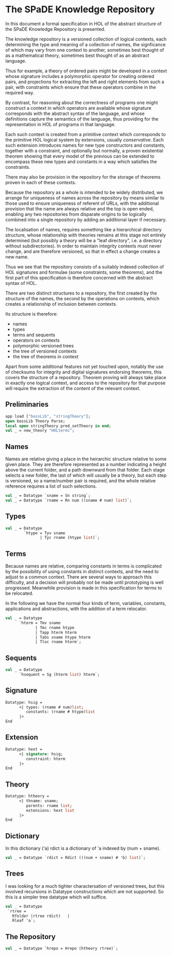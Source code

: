 # The SPaDE Knowledge Repository

In this document a formal specification in HOL of the abstract structure of the SPaDE Knowledge Repository is presented.

The knowledge repository is a versioned collection of logical contexts, each determining the type and meaning of a collection of names, the signficance of which may vary from one context to another, sometimes best thought of as a mathematical theory, sometimes best thought of as an abstract language.

Thus for example, a theory of ordered pairs might be developed in a context whose signature includes a polymorphic operator for creating ordered pairs, and projections for extracting the left and right elements from such a pair, with constraints which ensure that these operators combine in the required way.

By contrast, for reasoning about the correctness of programs one might construct a context in which operators are available whose signature corresponds with the abstract syntax of the language, and whose definitions capture the semantics of the language, thus providing for the representation in HOL of programs in that language.

Each such context is created from a primitive context which corresponds to the primitive HOL logical system by extensions, usually *conservative*.
Each such extension introduces names for new type constructors and constants, together with a constraint, and optionally but normally, a proven existential theorem showing that every model of the previous can be extended to encompass these new types and constants in a way which satisfies the constraints.

There may also be provision in the repository for the storage of theorems proven in each of these contexts.

Because the repository as a whole is intended to be widely distributed, we arrange for uniqueness of names across the repository by means similar to those used to ensure uniqueness of referent of URLs, with the additional provision that the name are always relative and the top is open ended, enabling any two repositories from disparate origins to be logically combined into a single repository by adding an additional layer if necessary.

The localisation of names, requires something like a hierarchical directory structure, whose relationship with theories remains at this stage not entirely determined (but possibly a theory will be a "leaf directory", i.e. a directory without subdirectories).
In order to maintain integrity contexts must never change, and are therefore versioned, so that in effect a change creates a new name.

Thus we see that the repository consists of a suitably indexed collection of HOL signatures and formulae (some constraints, some theorems), and the first part of this specification is therefore concerned with the abstract syntax of HOL.

There are two distinct structures to a repository, the first created by the structure of the names, the second by the operations on contexts, which creates a relationship of inclusion between contexts.

Its structure is therefore:

- names
- types
- terms and sequents
- operators on contexts
- polymorphic versioned trees
- the tree of versioned contexts
- the tree of theorems in context

Apart from some additional features not yet touched upon, notably the use of checksums for integrity and digital signatures endorsing theorems, this covers the structure of a repository.
Theorem proving will always take place in exactly one logical context, and access to the repository for that purpose will require the extraction of the content of the relevant context.

## Preliminaries

```sml
app load ["bossLib", "stringTheory"];
open bossLib Theory Parse;
local open stringTheory pred_setTheory in end;
val _ = new_theory "HOLterms";
```

## Names

Names are relative giving a place in the heirarchic structure relative to some given place.
They are therefore represented as a number indicating a height above the current folder, and a path downward from that folder.
Each stage selects a new folder, the last of which will usually be a theory, but each step is versioned, so a name/number pair is required, and the whole relative reference requires a list of such selections.

```sml
val _ = Datatype `sname = Sn string`;
val _ = Datatype `rname = Rn num ((sname # num) list)`;
```

## Types

```sml
val _ = Datatype
        `htype = Tyv sname
               | Tyc rname (htype list)`;
```

## Terms

Because names are relative, comparing constants in terms is complicated by the possibility of using constants in distinct contexts, and the need to adjust to a common context.
There are several ways to approach this difficulty, and a decision will probably not be made until prototyping is well progressed.
Meanwhile provision is made in this specification for terms to be relocated.

In the following we have the normal four kinds of term, variables, constants, applications and abstractions, with the addition of a term relocator.

```sml
val _ = Datatype
      `hterm = Tmv sname
             | Tmc rname htype
             | Tapp hterm hterm
             | Tabs sname htype hterm
             | Tloc rname hterm`;             
```

## Sequents

```sml
val _ = Datatype
      `hsequent = Sg (hterm list) hterm`;
```

## Signature

```sml
Datatype: hsig =
      <| types: (rname # num)list;
         constants: (rname # htype)list
      |>
End
```

## Extension

```sml
Datatype: hext =
      <| signature: hsig;
         constraint: hterm
      |>
End
```

## Theory

```sml
Datatype: htheory =
      <| thname: sname;
         parents: rname list;
         extensions: hext list
      |>
End
```

## Dictionary

In this dictionary ('a) rdict is a dictionary of 'a indexed by (num + sname).

```sml
val _ = Datatype `rdict = Rdict (((num + sname) # 'b) list)`;
```

## Trees

I was looking for a much tighter charactersation of versioned trees, but this involved recursions in Datatype constructions which are not supported.
So this is a simpler tree datatype which will suffice.

```sml
val _ = Datatype
 `rtree =
   Rfolder (rtree rdict)   |
   Rleaf 'a`;
```

## The Repository

```sml
val _ = Datatype `hrepo = Hrepo (htheory rtree)`;
```
